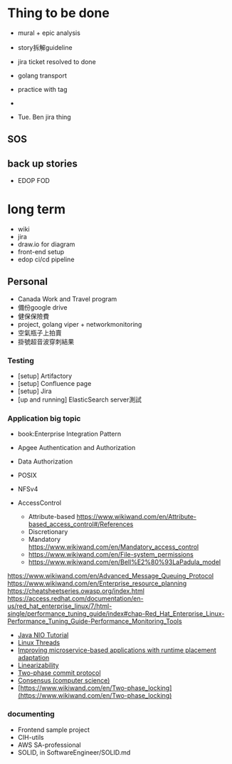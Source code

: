 # Thing to be done

- mural + epic analysis
- story拆解guideline
- jira ticket resolved to done
- golang transport
- practice with tag
-

- Tue. Ben jira thing

## SOS

## back up stories

- EDOP FOD

# long term

- wiki
- jira
- draw.io for diagram
- front-end setup
- edop ci/cd pipeline

## Personal

- Canada Work and Travel program
- 備份google drive
- 健保保險費
- project, golang viper + networkmonitoring
- 空氣瓶子上拍賣
- 掛號超音波穿刺結果

### Testing

- [setup] Artifactory
- [setup] Confluence page
- [setup] Jira
- [up and running] ElasticSearch server測試

### Application big topic

- book:Enterprise Integration Pattern
- Apgee Authentication and Authorization
- Data Authorization
- POSIX
- NFSv4

- AccessControl
  - Attribute-based <https://www.wikiwand.com/en/Attribute-based_access_control#/References>
  - Discretionary
  - Mandatory <https://www.wikiwand.com/en/Mandatory_access_control>
  - <https://www.wikiwand.com/en/File-system_permissions>
  - <https://www.wikiwand.com/en/Bell%E2%80%93LaPadula_model>

<https://www.wikiwand.com/en/Advanced_Message_Queuing_Protocol>
<https://www.wikiwand.com/en/Enterprise_resource_planning>
<https://cheatsheetseries.owasp.org/index.html>
<https://access.redhat.com/documentation/en-us/red_hat_enterprise_linux/7/html-single/performance_tuning_guide/index#chap-Red_Hat_Enterprise_Linux-Performance_Tuning_Guide-Performance_Monitoring_Tools>

- [Java NIO Tutorial](http://tutorials.jenkov.com/java-nio/index.html)
- [Linux Threads](https://www.thegeekstuff.com/2012/03/linux-threads-intro/)
- [Improving microservice-based applications with runtime placement adaptation](https://jisajournal.springeropen.com/articles/10.1186/s13174-019-0104-0)
- [Linearizability](https://www.wikiwand.com/en/Linearizability)
- [Two-phase commit protocol](https://www.wikiwand.com/en/Two-phase_commit_protocol)
- [Consensus (computer science)](https://www.wikiwand.com/en/Consensus_(computer_science))
- [https://www.wikiwand.com/en/Two-phase_locking](https://www.wikiwand.com/en/Two-phase_locking)

### documenting

- Frontend sample project
- CIH-utils
- AWS SA-professional
- SOLID, in SoftwareEngineer/SOLID.md
